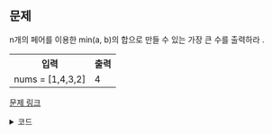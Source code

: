 ## 문제

n개의 페어를 이용한 min(a, b)의 합으로 만들 수 있는 가장 큰 수를 출력하라 .

 <table>
	<th>입력</th>
	<th>출력</th>
	<tr><!-- 첫번째 줄 시작 -->
	    <td>nums = [1,4,3,2]</td>
	    <td>4</td>
	</tr><!-- 첫번째 줄 끝 -->
    </table>

<a href="https://leetcode.com/problems/array-partition-i/" target="_blank">문제 링크</a>

<details>
<summary>코드</summary>
<div markdown="1">

```python
class Solution:
    def arrayPairSum1(self, nums: List[int]) -> int:
        sum = 0
        pair = []
        nums.sort()

        for n in nums:
            pair.append(n)
            if len(pair) == 2:
                sum += min(pair)
                pair = []

        return sum

    def arrayPairSum2(self, nums: List[int]) -> int:
        sum = 0
        nums.sort()

        for i, n in enumerate(nums):
            if i % 2 == 0:
                sum += n

        return sum

    def arrayPairSum3(self, nums: List[int]) -> int:
        return sum(sorted(nums)[::2])
```

</div>
</details>